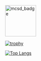 <!-- Here will be a header -->
<!-- 
<div align="center">
  
![Quote](https://github![MCSD-App%2BBuilder](https://user-images.githubusercontent.com/12197236/202498740-0b802637-67aa-4605-ac60-5b27fafea57c.png)
-readme-quotes.herokuapp.com/quote?quotesUrl=https://github.com/stummk/stummk/blob/master/quotes.json&theme=nord&layout=churchill&font=Redressed)
  
</div>
-->
<img src="https://user-images.githubusercontent.com/12197236/202498875-d69aafad-a1d7-42fe-8c82-3969e1d3d9a6.png" alt="mcsd_badge" width="100"/>

[![trophy](https://github-profile-trophy.vercel.app/?username=stummk&theme=nord&margin-w=65)](https://github.com/ryo-ma/github-profile-trophy)

[![Top Langs](https://github-readme-stats.vercel.app/api/top-langs/?username=stummk&theme=nord&card_width=1000&custom_title=Most%20Used%20Languages%20on%20Github)](https://github.com/anuraghazra/github-readme-stats)

<!-- [![Skills](https://github-profile-skills-one.vercel.app/skill?theme=nord&skills=https://raw.githubusercontent.com/stummk/stummk/master/skills.json&margin-w=65&margin-h=20&column=6)](https://github.com/stummk/github-profile-skills)
-->
